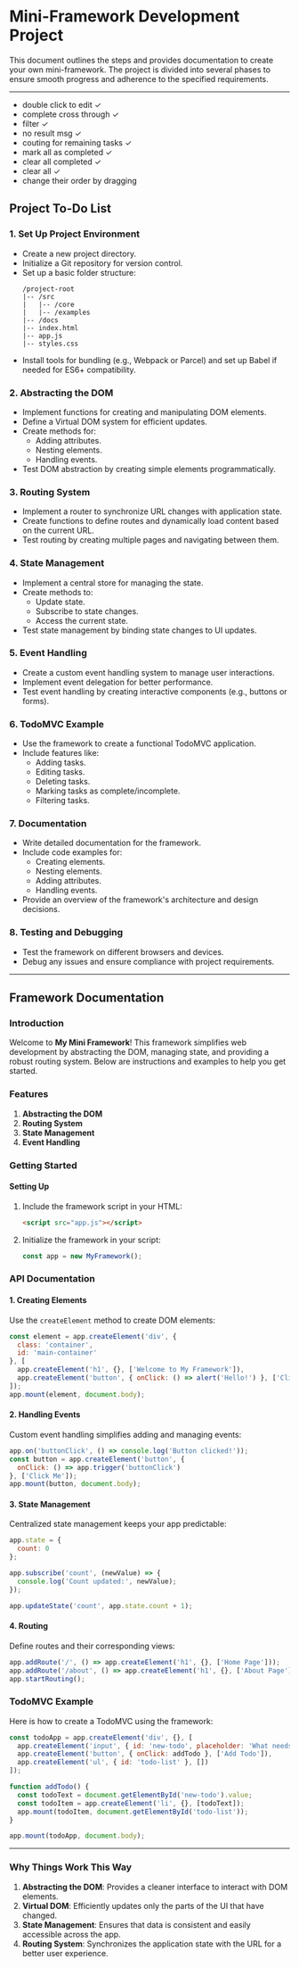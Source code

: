 # Mini-Framework Development Project

This document outlines the steps and provides documentation to create your own mini-framework. The project is divided into several phases to ensure smooth progress and adherence to the specified requirements.

---

- double click to edit ✓
- complete cross through ✓
- filter ✓
- no result msg ✓
- couting for remaining tasks ✓
- mark all as completed ✓
- clear all completed ✓
- clear all ✓
- change their order by dragging

## Project To-Do List

### 1. **Set Up Project Environment**
- Create a new project directory.
- Initialize a Git repository for version control.
- Set up a basic folder structure:
  ```
  /project-root
  |-- /src
  |   |-- /core
  |   |-- /examples
  |-- /docs
  |-- index.html
  |-- app.js
  |-- styles.css
  ```
- Install tools for bundling (e.g., Webpack or Parcel) and set up Babel if needed for ES6+ compatibility.

### 2. **Abstracting the DOM**
- Implement functions for creating and manipulating DOM elements.
- Define a Virtual DOM system for efficient updates.
- Create methods for:
  - Adding attributes.
  - Nesting elements.
  - Handling events.
- Test DOM abstraction by creating simple elements programmatically.

### 3. **Routing System**
- Implement a router to synchronize URL changes with application state.
- Create functions to define routes and dynamically load content based on the current URL.
- Test routing by creating multiple pages and navigating between them.

### 4. **State Management**
- Implement a central store for managing the state.
- Create methods to:
  - Update state.
  - Subscribe to state changes.
  - Access the current state.
- Test state management by binding state changes to UI updates.

### 5. **Event Handling**
- Create a custom event handling system to manage user interactions.
- Implement event delegation for better performance.
- Test event handling by creating interactive components (e.g., buttons or forms).

### 6. **TodoMVC Example**
- Use the framework to create a functional TodoMVC application.
- Include features like:
  - Adding tasks.
  - Editing tasks.
  - Deleting tasks.
  - Marking tasks as complete/incomplete.
  - Filtering tasks.

### 7. **Documentation**
- Write detailed documentation for the framework.
- Include code examples for:
  - Creating elements.
  - Nesting elements.
  - Adding attributes.
  - Handling events.
- Provide an overview of the framework's architecture and design decisions.

### 8. **Testing and Debugging**
- Test the framework on different browsers and devices.
- Debug any issues and ensure compliance with project requirements.

---

## Framework Documentation

### Introduction
Welcome to **My Mini Framework**! This framework simplifies web development by abstracting the DOM, managing state, and providing a robust routing system. Below are instructions and examples to help you get started.

### Features
1. **Abstracting the DOM**
2. **Routing System**
3. **State Management**
4. **Event Handling**

### Getting Started
#### Setting Up
1. Include the framework script in your HTML:
   ```html
   <script src="app.js"></script>
   ```
2. Initialize the framework in your script:
   ```javascript
   const app = new MyFramework();
   ```

### API Documentation

#### 1. **Creating Elements**
Use the `createElement` method to create DOM elements:
```javascript
const element = app.createElement('div', {
  class: 'container',
  id: 'main-container'
}, [
  app.createElement('h1', {}, ['Welcome to My Framework']),
  app.createElement('button', { onClick: () => alert('Hello!') }, ['Click Me'])
]);
app.mount(element, document.body);
```

#### 2. **Handling Events**
Custom event handling simplifies adding and managing events:
```javascript
app.on('buttonClick', () => console.log('Button clicked!'));
const button = app.createElement('button', {
  onClick: () => app.trigger('buttonClick')
}, ['Click Me']);
app.mount(button, document.body);
```

#### 3. **State Management**
Centralized state management keeps your app predictable:
```javascript
app.state = {
  count: 0
};

app.subscribe('count', (newValue) => {
  console.log('Count updated:', newValue);
});

app.updateState('count', app.state.count + 1);
```

#### 4. **Routing**
Define routes and their corresponding views:
```javascript
app.addRoute('/', () => app.createElement('h1', {}, ['Home Page']));
app.addRoute('/about', () => app.createElement('h1', {}, ['About Page']));
app.startRouting();
```

### TodoMVC Example
Here is how to create a TodoMVC using the framework:
```javascript
const todoApp = app.createElement('div', {}, [
  app.createElement('input', { id: 'new-todo', placeholder: 'What needs to be done?' }, []),
  app.createElement('button', { onClick: addTodo }, ['Add Todo']),
  app.createElement('ul', { id: 'todo-list' }, [])
]);

function addTodo() {
  const todoText = document.getElementById('new-todo').value;
  const todoItem = app.createElement('li', {}, [todoText]);
  app.mount(todoItem, document.getElementById('todo-list'));
}

app.mount(todoApp, document.body);
```

---

### Why Things Work This Way
1. **Abstracting the DOM**: Provides a cleaner interface to interact with DOM elements.
2. **Virtual DOM**: Efficiently updates only the parts of the UI that have changed.
3. **State Management**: Ensures that data is consistent and easily accessible across the app.
4. **Routing System**: Synchronizes the application state with the URL for a better user experience.



